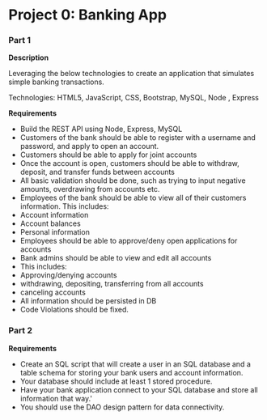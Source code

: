 # Project 0: Banking App

### Part 1
**Description**

Leveraging the below technologies to create an application that simulates simple banking transactions.

Technologies: HTML5, JavaScript, CSS, Bootstrap, MySQL, Node , Express

**Requirements**
*	Build the REST API using Node, Express, MySQL
*	Customers of the bank should be able to register with a username and password, and apply to open an account.
* Customers should be able to apply for joint accounts
*	Once the account is open, customers should be able to withdraw, deposit, and transfer funds between accounts
  * All basic validation should be done, such as trying to input negative amounts, overdrawing from accounts etc.
*	Employees of the bank should be able to view all of their customers information. This includes:
  * Account information
  * Account balances
  * Personal information
*	Employees should be able to approve/deny open applications for accounts
*	Bank admins should be able to view and edit all accounts
  * This includes:
  * Approving/denying accounts
  * withdrawing, depositing, transferring from all accounts
  * canceling accounts
*	All information should be persisted in DB
* Code Violations should be fixed.

### Part 2
**Requirements**
* Create an SQL script that will create a user in an SQL database and a table schema for storing your bank users and account information.
* Your database should include at least 1 stored procedure.
* Have your bank application connect to your SQL database  and store all information that way.'
* You should use the DAO design pattern for data connectivity.

